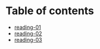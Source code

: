 # Table of contents

- [reading-01](./reading-01.md)
- [reading-02](./reading-02.md)
- [reading-03](./reading-03.md)
